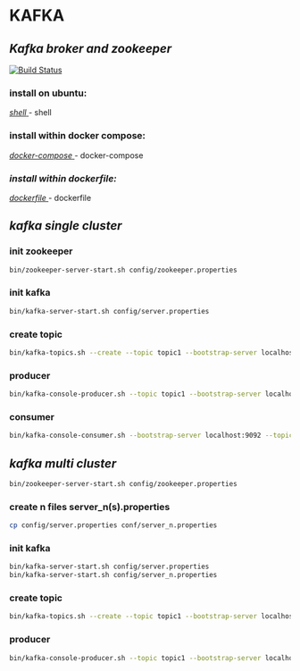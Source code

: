 # KAFKA
## _Kafka broker and zookeeper_

[![Build Status](https://travis-ci.org/joemccann/dillinger.svg?branch=master)](https://nodesource.com/products/nsolid)

### install on ubuntu:
[ _shell_ ](https://github.com/mindsetcloud/infra-data-engineer/blob/main/docker/kafka/install.sh) - shell

### install within docker compose:
[ _docker-compose_ ](https://github.com/mindsetcloud/infra-data-engineer/blob/main/docker/kafka/kafka.yml) - docker-compose

### _install within dockerfile:_
[ _dockerfile_ ](https://github.com/mindsetcloud/infra-data-engineer/blob/main/docker/kafka/Dockerfile) - dockerfile

## _kafka single cluster_

### init zookeeper
```sh
bin/zookeeper-server-start.sh config/zookeeper.properties
```

### init kafka
```sh
bin/kafka-server-start.sh config/server.properties
```

### create topic
```sh
bin/kafka-topics.sh --create --topic topic1 --bootstrap-server localhost:9092 --replication-factor 1 --partitions 1
```

### producer
```sh
bin/kafka-console-producer.sh --topic topic1 --bootstrap-server localhost:9092
```

### consumer
```sh
bin/kafka-console-consumer.sh --bootstrap-server localhost:9092 --topic topic1 --from-beginning
```

## _kafka multi cluster_

``` sh
bin/zookeeper-server-start.sh config/zookeeper.properties
```

### create n files server_n(s).properties
```sh
cp config/server.properties conf/server_n.properties
```

### init kafka
```sh
bin/kafka-server-start.sh config/server.properties
bin/kafka-server-start.sh config/server_n.properties
```

### create topic
```sh
bin/kafka-topics.sh --create --topic topic1 --bootstrap-server localhost:9092 --replication-factor n --partitions 1
```

### producer
```sh
bin/kafka-console-producer.sh --topic topic1 --bootstrap-server localhost:9092
```

